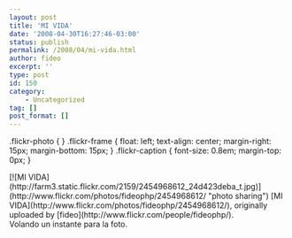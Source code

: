 ```yaml
---
layout: post
title: 'MI VIDA'
date: '2008-04-30T16:27:46-03:00'
status: publish
permalink: /2008/04/mi-vida.html
author: fideo
excerpt: ''
type: post
id: 150
category:
    - Uncategorized
tag: []
post_format: []
---
```

.flickr-photo { } .flickr-frame { float: left; text-align: center; margin-right: 15px; margin-bottom: 15px; } .flickr-caption { font-size: 0.8em; margin-top: 0px; }

<div class="flickr-frame">[![MI VIDA](http://farm3.static.flickr.com/2159/2454968612_24d423deba_t.jpg)](http://www.flickr.com/photos/fideophp/2454968612/ "photo sharing")  
<span class="flickr-caption">  
[MI VIDA](http://www.flickr.com/photos/fideophp/2454968612/),  
originally uploaded by [fideo](http://www.flickr.com/people/fideophp/).  
</span></div>Volando un instante para la foto.
